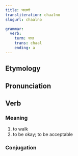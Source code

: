 ```yaml
---
title: चालणो
transliteration: chaalno
slugurl: chaalno

grammar:
  verb:
    term: चाल
    trans: chaal
    ending: a
---
```

## Etymology

## Pronunciation

## Verb
### Meaning
1. to walk
2. to be okay; to be acceptable

### Conjugation
<marwari-verb-conjugation :word="grammar.verb.term" :worden="grammar.verb.trans"></marwari-verb-conjugation>
